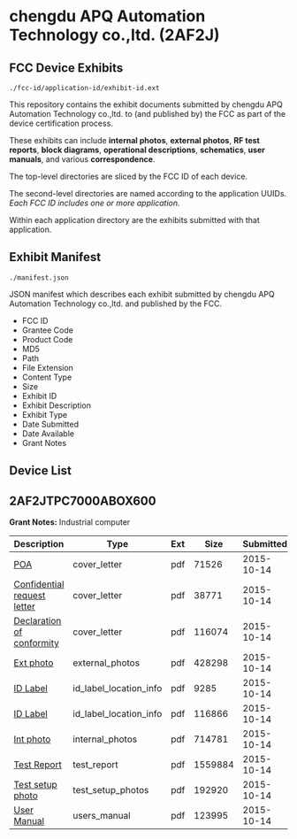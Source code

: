 # chengdu APQ Automation Technology co.,ltd. (2AF2J)
## FCC Device Exhibits

```
./fcc-id/application-id/exhibit-id.ext
```

This repository contains the exhibit documents submitted by chengdu APQ Automation Technology co.,ltd. to (and published by) the FCC as part of the device certification process.

These exhibits can include **internal photos**, **external photos**, **RF test reports**, **block diagrams**, **operational descriptions**, **schematics**, **user manuals**, and various **correspondence**.

The top-level directories are sliced by the FCC ID of each device.

The second-level directories are named according to the application UUIDs. *Each FCC ID includes one or more application.*

Within each application directory are the exhibits submitted with that application. 

## Exhibit Manifest

```
./manifest.json
```

JSON manifest which describes each exhibit submitted by chengdu APQ Automation Technology co.,ltd. and published by the FCC.

- FCC ID
- Grantee Code
- Product Code
- MD5
- Path
- File Extension
- Content Type
- Size
- Exhibit ID
- Exhibit Description
- Exhibit Type
- Date Submitted
- Date Available
- Grant Notes

## Device List
## 2AF2JTPC7000ABOX600
**Grant Notes:** Industrial computer

| Description | Type | Ext | Size | Submitted | Available |
| ----------- | ---- | --- | ---- | --------- | --------- |
| [POA](2AF2JTPC7000ABOX600/67f69b86d8dc789555b16b484363a489/2781936.pdf) | cover_letter | pdf | 71526 | 2015-10-14 | 2015-10-14 |
| [Confidential request letter](2AF2JTPC7000ABOX600/67f69b86d8dc789555b16b484363a489/2781937.pdf) | cover_letter | pdf | 38771 | 2015-10-14 | 2015-10-14 |
| [Declaration  of conformity](2AF2JTPC7000ABOX600/67f69b86d8dc789555b16b484363a489/2781938.pdf) | cover_letter | pdf | 116074 | 2015-10-14 | 2015-10-14 |
| [Ext photo](2AF2JTPC7000ABOX600/67f69b86d8dc789555b16b484363a489/2781941.pdf) | external_photos | pdf | 428298 | 2015-10-14 | 2015-10-14 |
| [ID Label](2AF2JTPC7000ABOX600/67f69b86d8dc789555b16b484363a489/2781943.pdf) | id_label_location_info | pdf | 9285 | 2015-10-14 | 2015-10-14 |
| [ID Label](2AF2JTPC7000ABOX600/67f69b86d8dc789555b16b484363a489/2781944.pdf) | id_label_location_info | pdf | 116866 | 2015-10-14 | 2015-10-14 |
| [Int photo](2AF2JTPC7000ABOX600/67f69b86d8dc789555b16b484363a489/2781942.pdf) | internal_photos | pdf | 714781 | 2015-10-14 | 2015-10-14 |
| [Test Report](2AF2JTPC7000ABOX600/67f69b86d8dc789555b16b484363a489/2781939.pdf) | test_report | pdf | 1559884 | 2015-10-14 | 2015-10-14 |
| [Test setup photo](2AF2JTPC7000ABOX600/67f69b86d8dc789555b16b484363a489/2781940.pdf) | test_setup_photos | pdf | 192920 | 2015-10-14 | 2015-10-14 |
| [User Manual](2AF2JTPC7000ABOX600/67f69b86d8dc789555b16b484363a489/2781945.pdf) | users_manual | pdf | 123995 | 2015-10-14 | 2015-10-14 |

